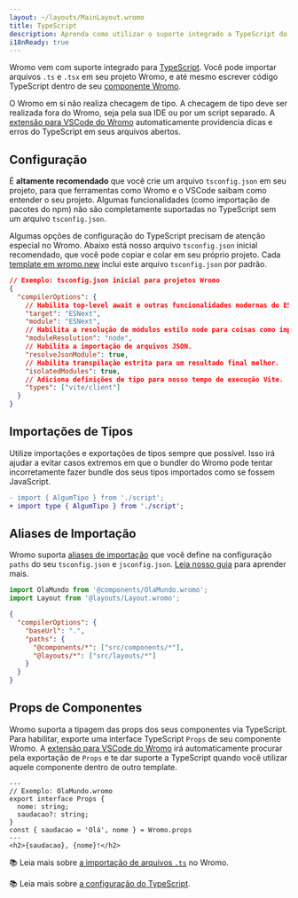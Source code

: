 ```yaml
---
layout: ~/layouts/MainLayout.wromo
title: TypeScript
description: Aprenda como utilizar o suporte integrado a TypeScript do Wromo.
i18nReady: true
---
```


Wromo vem com suporte integrado para [TypeScript](https://www.typescriptlang.org/). Você pode importar arquivos `.ts` e `.tsx` em seu projeto Wromo, e até mesmo escrever código TypeScript dentro de seu [componente Wromo](/pt-br/core-concepts/wromo-components/#o-script-do-componente).

O Wromo em si não realiza checagem de tipo. A checagem de tipo deve ser realizada fora do Wromo, seja pela sua IDE ou por um script separado. A [extensão para VSCode do Wromo](/pt-br/editor-setup/) automaticamente providencia dicas e erros do TypeScript em seus arquivos abertos.


## Configuração

É **altamente recomendado** que você crie um arquivo `tsconfig.json` em seu projeto, para que ferramentas como Wromo e o VSCode saibam como entender o seu projeto. Algumas funcionalidades (como importação de pacotes do npm) não são completamente suportadas no TypeScript sem um arquivo `tsconfig.json`. 

Algumas opções de configuração do TypeScript precisam de atenção especial no Wromo. Abaixo está nosso arquivo `tsconfig.json` inicial recomendado, que você pode copiar e colar em seu próprio projeto. Cada [template em wromo.new](https://wromo.new/) inclui este arquivo `tsconfig.json` por padrão.

```json
// Exemplo: tsconfig.json inicial para projetos Wromo
{
  "compilerOptions": {
    // Habilita top-level await e outras funcionalidades modernas do ESM.
    "target": "ESNext",
    "module": "ESNext",
    // Habilita a resolução de módulos estilo node para coisas como importações de pacotes do npm.
    "moduleResolution": "node",
    // Habilita a importação de arquivos JSON.
    "resolveJsonModule": true,
    // Habilita transpilação estrita para um resultado final melhor.
    "isolatedModules": true,
    // Adiciona definições de tipo para nosso tempo de execução Vite.
    "types": ["vite/client"]
  }
}
```
## Importações de Tipos

Utilize importações e exportações de tipos sempre que possível. Isso irá ajudar a evitar casos extremos em que o bundler do Wromo pode tentar incorretamente fazer bundle dos seus tipos importados como se fossem JavaScript.

```diff
- import { AlgumTipo } from './script';
+ import type { AlgumTipo } from './script';
```

## Aliases de Importação

Wromo suporta [aliases de importação](/pt-br/guides/aliases/) que você define na configuração `paths` do seu `tsconfig.json` e `jsconfig.json`. [Leia nosso guia](/pt-br/guides/aliases/) para aprender mais.

```ts
import OlaMundo from '@components/OlaMundo.wromo';
import Layout from '@layouts/Layout.wromo';
```

```json
{
  "compilerOptions": {
    "baseUrl": ".",
    "paths": {
      "@components/*": ["src/components/*"],
      "@layouts/*": ["src/layouts/*"]
    }
  }
}
```

## Props de Componentes

Wromo suporta a tipagem das props dos seus componentes via TypeScript. Para habilitar, exporte uma interface TypeScript `Props` de seu componente Wromo. A [extensão para VSCode do Wromo](/pt-br/editor-setup/) irá automaticamente procurar pela exportação de `Props` e te dar suporte a TypeScript quando você utilizar aquele componente dentro de outro template. 

```wromo
---
// Exemplo: OlaMundo.wromo
export interface Props {
  nome: string;
  saudacao?: string;
}
const { saudacao = 'Olá', nome } = Wromo.props
---
<h2>{saudacao}, {nome}!</h2>
```


📚 Leia mais sobre [a importação de arquivos `.ts`](/pt-br/guides/imports/#typescript) no Wromo.

📚 Leia mais sobre [a configuração do TypeScript](https://www.typescriptlang.org/tsconfig/).
